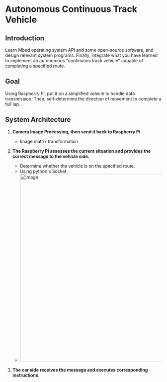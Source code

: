 # Autonomous Continuous Track Vehicle

## Introduction
Learn Mbed operating system API and some open-source software, and design relevant system programs. Finally, integrate what you have learned to implement an autonomous "continuous track vehicle" capable of completing a specified route.

## Goal
Using Raspberry Pi, put it on a simplified vehicle to handle data transmission. Then, self-determine the direction of movement to complete a full lap.

## System Architecture
1. **Camera Image Processing, then send it back to Raspberry Pi**
    - Image matrix transformation

2. **The Raspberry Pi assesses the current situation and provides the correct message to the vehicle side.**
    - Determine whether the vehicle is on the specified route.
    - Using python's Socket
    - <img width="605" alt="image" src="https://github.com/T4NGtheBa6e/Self-propelled-tracked-vehicle/assets/155707117/18e76798-e93f-4203-97d9-b901ce957b8c">


3. **The car side receives the message and executes corresponding instructions.**
